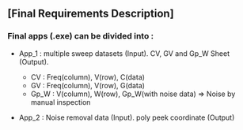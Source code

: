 ## [Final Requirements Description] ##

### Final apps (.exe) can be divided into :

- App_1 : multiple sweep datasets (Input). CV, GV and Gp_W Sheet (Output). 
  - CV : Freq(column), V(row), C(data)
  - GV : Freq(column), V(row), G(data)
  - Gp_W : V(column), W(row), Gp_W(with noise data) 
  => Noise by manual inspection
  

- App_2 : Noise removal data (Input). poly peek coordinate (Output)

